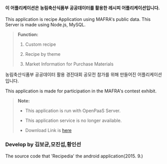 
#### 이 어플리케이션은 농림축산식품부 공공데이터를 활용한 레시피 어플리케이션입니다.
This application is recipe Application using MAFRA's public data.
This Server is made using Node.js, MySQL.

> **Function:**
>
> 1.  Custom recipe
>
> 2.  Recipe by theme
>
> 3.  Market Information for Purchase Materials
>


농림축산식품부 공공데이터 활용 경진대회 공모전 참가를 위해 만들어진 어플리케이션입니다.

This application is made for participation in the MAFRA's contest exhibit.

> **Note:**
>
> - This application is run with OpenPaaS Server.
>
> - This application service is no longer available.
>
> - Download Link is [here][1]
>




### Develop by 김보균,모진섭,황인선 

The source code that 'Recipedia' the android application(2015. 9.)

[1]:https://play.google.com/store/apps/details?id=seop.gyun.recipedia&hl=ko
